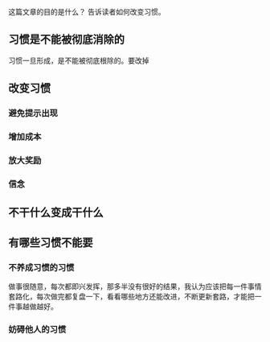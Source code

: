 这篇文章的目的是什么？
告诉读者如何改变习惯。

## 习惯是不能被彻底消除的
习惯一旦形成，是不能被彻底根除的。要改掉
## 改变习惯
### 避免提示出现
### 增加成本
### 放大奖励
### 信念

## 不干什么变成干什么
## 有哪些习惯不能要

### 不养成习惯的习惯
做事很随意，每次都即兴发挥，那多半没有很好的结果，我认为应该把每一件事情套路化，每次做完都复盘一下，看看哪些地方还能改进，不断更新套路，才能把一件事越做越好。
### 妨碍他人的习惯